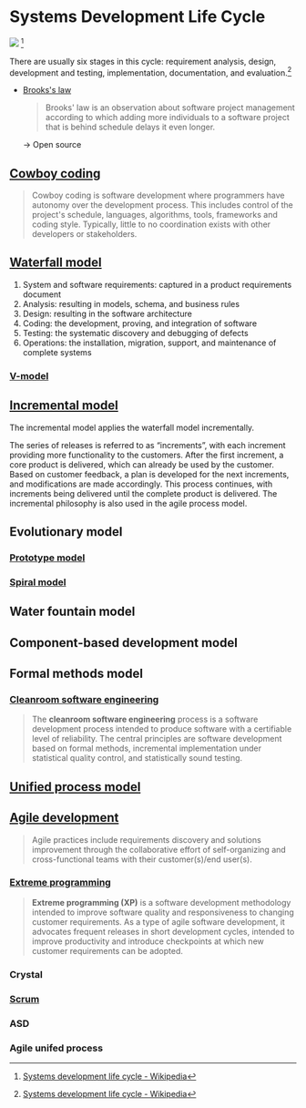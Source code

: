# Systems Development Life Cycle
![](https://upload.wikimedia.org/wikipedia/commons/thumb/7/7e/SDLC-Maintenance-Highlighted.png/220px-SDLC-Maintenance-Highlighted.png) [^wiki]

There are usually six stages in this cycle: requirement analysis, design, development and testing, implementation, documentation, and evaluation.[^wiki]

- [Brooks's law](https://en.wikipedia.org/wiki/Brooks%27s_law)

  > Brooks' law is an observation about software project management according to which adding more individuals to a software project that is behind schedule delays it even longer.

  → Open source

## [Cowboy coding](https://en.wikipedia.org/wiki/Cowboy_coding)
> Cowboy coding is software development where programmers have autonomy over the development process. This includes control of the project's schedule, languages, algorithms, tools, frameworks and coding style. Typically, little to no coordination exists with other developers or stakeholders.

## [Waterfall model](https://en.wikipedia.org/wiki/Waterfall_model)
1. System and software requirements: captured in a product requirements document
2. Analysis: resulting in models, schema, and business rules
3. Design: resulting in the software architecture
4. Coding: the development, proving, and integration of software
5. Testing: the systematic discovery and debugging of defects
6. Operations: the installation, migration, support, and maintenance of complete systems

### [V-model](https://en.wikipedia.org/wiki/V-model_(software_development))

## [Incremental model](https://en.wikipedia.org/wiki/Incremental_build_model)
The incremental model applies the waterfall model incrementally.

The series of releases is referred to as “increments”, with each increment providing more functionality to the customers. After the first increment, a core product is delivered, which can already be used by the customer. Based on customer feedback, a plan is developed for the next increments, and modifications are made accordingly. This process continues, with increments being delivered until the complete product is delivered. The incremental philosophy is also used in the agile process model.

## Evolutionary model
### [Prototype model](https://en.wikipedia.org/wiki/Software_prototyping)

### [Spiral model](https://en.wikipedia.org/wiki/Spiral_model)

## Water fountain model

## Component-based development model

## Formal methods model
### [Cleanroom software engineering](https://en.wikipedia.org/wiki/Cleanroom_software_engineering)
> The **cleanroom software engineering** process is a software development process intended to produce software with a certifiable level of reliability. The central principles are software development based on formal methods, incremental implementation under statistical quality control, and statistically sound testing.

## [Unified process model](https://en.wikipedia.org/wiki/Unified_Process)

## [Agile development](https://en.wikipedia.org/wiki/Agile_software_development)
> Agile practices include requirements discovery and solutions improvement through the collaborative effort of self-organizing and cross-functional teams with their customer(s)/end user(s).

### [Extreme programming](https://en.wikipedia.org/wiki/Extreme_programming)
> **Extreme programming (XP)** is a software development methodology intended to improve software quality and responsiveness to changing customer requirements. As a type of agile software development, it advocates frequent releases in short development cycles, intended to improve productivity and introduce checkpoints at which new customer requirements can be adopted.

### Crystal

### [Scrum](https://en.wikipedia.org/wiki/Scrum_(software_development))

### ASD

### Agile unifed process


[^wiki]: [Systems development life cycle - Wikipedia](https://en.wikipedia.org/wiki/Systems_development_life_cycle)